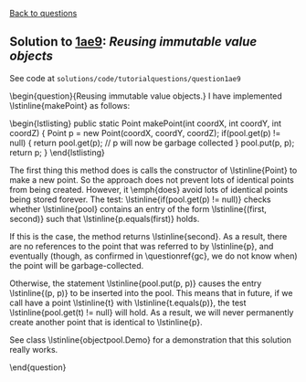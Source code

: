 [Back to questions](../README.md)

## Solution to [1ae9](../questions/1ae9): *Reusing immutable value objects*

See code at `solutions/code/tutorialquestions/question1ae9`

\begin{question}{Reusing immutable value objects.}  I have implemented \lstinline{makePoint} as follows:

\begin{lstlisting}
	public static Point makePoint(int coordX, int coordY, int coordZ) {
		Point p = new Point(coordX, coordY, coordZ);
		if(pool.get(p) != null) {
			return pool.get(p);
			// p will now be garbage collected
		}
		pool.put(p, p);
		return p;
	}
\end{lstlisting}

The first thing this method does is calls the constructor of \lstinline{Point} to make a new point.  So the approach does not prevent
lots of identical points from being created.  However, it \emph{does} avoid lots of identical points being stored forever.
The test: \lstinline{if(pool.get(p) != null)} checks whether \lstinline{pool} contains an entry of the form \lstinline{(first, second)}
such that \lstinline{p.equals(first)} holds.

If this is the case, the method returns \lstinline{second}.  As a result, there are no
references to the point that was referred to by \lstinline{p}, and eventually (though, as confirmed in \questionref{gc}, we do not know when)
the point will be garbage-collected.

Otherwise, the statement \lstinline{pool.put(p, p)} causes the entry \lstinline{(p, p)} to be inserted into the pool.  This means that
in future, if we call have a point \lstinline{t} with \lstinline{t.equals(p)}, the test \lstinline{pool.get(t) != null} will hold.
As a result, we will never permanently create another point that is identical to \lstinline{p}.

See class \lstinline{objectpool.Demo} for a demonstration that this solution really works.  

\end{question}
